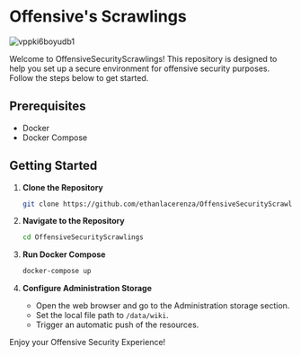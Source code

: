 # Offensive's Scrawlings 

![vppki6boyudb1](https://github.com/ethanlacerenza/OffensiveSecurityScrawlings/assets/71321892/2aa178f3-ae57-41f0-9ae3-acb0a48ea8cd)


Welcome to OffensiveSecurityScrawlings! This repository is designed to help you set up a secure environment for offensive security purposes. Follow the steps below to get started.

## Prerequisites
- Docker
- Docker Compose

## Getting Started
1. **Clone the Repository**
    ```bash
    git clone https://github.com/ethanlacerenza/OffensiveSecurityScrawlings.git
    ```

2. **Navigate to the Repository**
    ```bash
    cd OffensiveSecurityScrawlings
    ```

3. **Run Docker Compose**
    ```bash
    docker-compose up
    ```

4. **Configure Administration Storage**
   - Open the web browser and go to the Administration storage section.
   - Set the local file path to `/data/wiki`.
   - Trigger an automatic push of the resources.

Enjoy your Offensive Security Experience!
